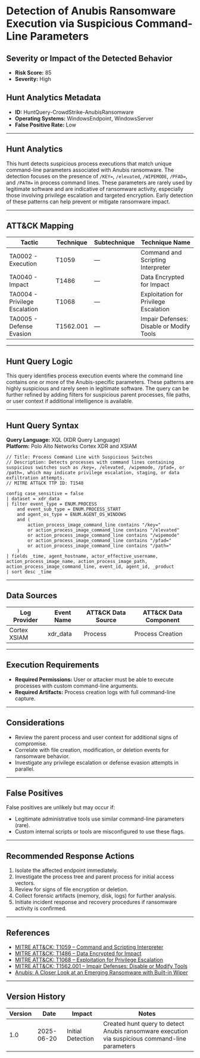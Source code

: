# Detection of Anubis Ransomware Execution via Suspicious Command-Line Parameters

## Severity or Impact of the Detected Behavior
- **Risk Score:** 85
- **Severity:** High

## Hunt Analytics Metadata

- **ID:** HuntQuery-CrowdStrike-AnubisRansomware
- **Operating Systems:** WindowsEndpoint, WindowsServer
- **False Positive Rate:** Low

---

## Hunt Analytics

This hunt detects suspicious process executions that match unique command-line parameters associated with Anubis ransomware. The detection focuses on the presence of `/KEY=`, `/elevated`, `/WIPEMODE`, `/PFAD=`, and `/PATH=` in process command lines. These parameters are rarely used by legitimate software and are indicative of ransomware activity, especially those involving privilege escalation and targeted encryption. Early detection of these patterns can help prevent or mitigate ransomware impact.

---

## ATT&CK Mapping

| Tactic                        | Technique  | Subtechnique | Technique Name                                 |
|------------------------------|------------|--------------|-----------------------------------------------|
| TA0002 - Execution            | T1059      | —            | Command and Scripting Interpreter             |
| TA0040 - Impact               | T1486      | —            | Data Encrypted for Impact                     |
| TA0004 - Privilege Escalation | T1068      | —            | Exploitation for Privilege Escalation         |
| TA0005 - Defense Evasion      | T1562.001  | —            | Impair Defenses: Disable or Modify Tools      |

---

## Hunt Query Logic

This query identifies process execution events where the command line contains one or more of the Anubis-specific parameters. These patterns are highly suspicious and rarely seen in legitimate software. The query can be further refined by adding filters for suspicious parent processes, file paths, or user context if additional intelligence is available.

---

## Hunt Query Syntax

**Query Language:** XQL (XDR Query Language)  
**Platform:** Polo Alto Networks Cortex XDR and XSIAM

```xql
// Title: Process Command Line with Suspicious Switches
// Description: Detects processes with command lines containing suspicious switches such as /key=, /elevated, /wipemode, /pfad=, or /path=, which may indicate privilege escalation, staging, or data exfiltration attempts.
// MITRE ATT&CK TTP ID: T1548

config case_sensitive = false 
| dataset = xdr_data 
| filter event_type = ENUM.PROCESS 
    and event_sub_type = ENUM.PROCESS_START 
    and agent_os_type = ENUM.AGENT_OS_WINDOWS
    and (
        action_process_image_command_line contains "/key="
        or action_process_image_command_line contains "/elevated"
        or action_process_image_command_line contains "/wipemode"
        or action_process_image_command_line contains "/pfad="
        or action_process_image_command_line contains "/path="
    )
| fields _time, agent_hostname, actor_effective_username, action_process_image_name, action_process_image_path, action_process_image_command_line, event_id, agent_id, _product
| sort desc _time
```

---

## Data Sources

| Log Provider | Event Name       | ATT&CK Data Source  | ATT&CK Data Component  |
|--------------|------------------|---------------------|------------------------|
| Cortex XSIAM|    xdr_data       | Process             | Process Creation       |

---

## Execution Requirements

- **Required Permissions:** User or attacker must be able to execute processes with custom command-line arguments.
- **Required Artifacts:** Process creation logs with full command-line capture.

---

## Considerations

- Review the parent process and user context for additional signs of compromise.
- Correlate with file creation, modification, or deletion events for ransomware behavior.
- Investigate any privilege escalation or defense evasion attempts in parallel.

---

## False Positives

False positives are unlikely but may occur if:
- Legitimate administrative tools use similar command-line parameters (rare).
- Custom internal scripts or tools are misconfigured to use these flags.

---

## Recommended Response Actions

1. Isolate the affected endpoint immediately.
2. Investigate the process tree and parent process for initial access vectors.
3. Review for signs of file encryption or deletion.
4. Collect forensic artifacts (memory, disk, logs) for further analysis.
5. Initiate incident response and recovery procedures if ransomware activity is confirmed.

---

## References

- [MITRE ATT&CK: T1059 – Command and Scripting Interpreter](https://attack.mitre.org/techniques/T1059/)
- [MITRE ATT&CK: T1486 – Data Encrypted for Impact](https://attack.mitre.org/techniques/T1486/)
- [MITRE ATT&CK: T1068 – Exploitation for Privilege Escalation](https://attack.mitre.org/techniques/T1068/)
- [MITRE ATT&CK: T1562.001 – Impair Defenses: Disable or Modify Tools](https://attack.mitre.org/techniques/T1562/001/)
- [Anubis: A Closer Look at an Emerging Ransomware with Built-in Wiper](https://www.trendmicro.com/en_us/research/25/f/anubis-a-closer-look-at-an-emerging-ransomware.html)

---

## Version History

| Version | Date       | Impact            | Notes                                                                                      |
|---------|------------|-------------------|--------------------------------------------------------------------------------------------|
| 1.0     | 2025-06-20 | Initial Detection | Created hunt query to detect Anubis ransomware execution via suspicious command-line parameters |
